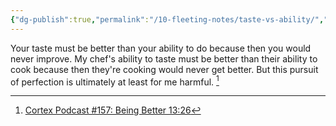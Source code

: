 ```yaml
---
{"dg-publish":true,"permalink":"/10-fleeting-notes/taste-vs-ability/","title":"Taste vs Ability","tags":["🌱"],"noteIcon":"","created":"2024.08.22 14:29","updated":"2024.09.09 16:17"}
---
```



Your taste must be better than your ability to do because then you would never improve. My chef's ability to taste must be better than their ability to cook because then they're cooking would never get better. But this pursuit of perfection is ultimately at least for me harmful. [^1]

[^1]: [Cortex Podcast #157: Being Better 13:26](https://www.relay.fm/cortex/157)
